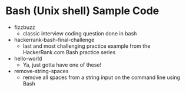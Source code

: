 # Bash (Unix shell) Sample Code

* fizzbuzz
	* classic interview coding question done in bash 
* hackerrank-bash-final-challenge
	* last and most challenging practice example from the HackerRank.com Bash practice series
* hello-world
	* Ya, just gotta have one of these!
* remove-string-spaces
	* remove all spaces from a string input on the command line using Bash
